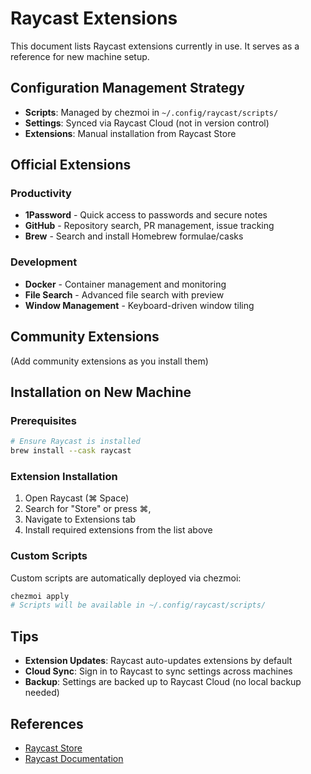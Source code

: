 # Raycast Extensions

This document lists Raycast extensions currently in use. It serves as a reference for new machine setup.

## Configuration Management Strategy

- **Scripts**: Managed by chezmoi in `~/.config/raycast/scripts/`
- **Settings**: Synced via Raycast Cloud (not in version control)
- **Extensions**: Manual installation from Raycast Store

## Official Extensions

### Productivity
- **1Password** - Quick access to passwords and secure notes
- **GitHub** - Repository search, PR management, issue tracking
- **Brew** - Search and install Homebrew formulae/casks

### Development
- **Docker** - Container management and monitoring
- **File Search** - Advanced file search with preview
- **Window Management** - Keyboard-driven window tiling

## Community Extensions

(Add community extensions as you install them)

## Installation on New Machine

### Prerequisites
```bash
# Ensure Raycast is installed
brew install --cask raycast
```

### Extension Installation
1. Open Raycast (⌘ Space)
2. Search for "Store" or press ⌘,
3. Navigate to Extensions tab
4. Install required extensions from the list above

### Custom Scripts
Custom scripts are automatically deployed via chezmoi:
```bash
chezmoi apply
# Scripts will be available in ~/.config/raycast/scripts/
```

## Tips

- **Extension Updates**: Raycast auto-updates extensions by default
- **Cloud Sync**: Sign in to Raycast to sync settings across machines
- **Backup**: Settings are backed up to Raycast Cloud (no local backup needed)

## References

- [Raycast Store](https://www.raycast.com/store)
- [Raycast Documentation](https://manual.raycast.com/)
